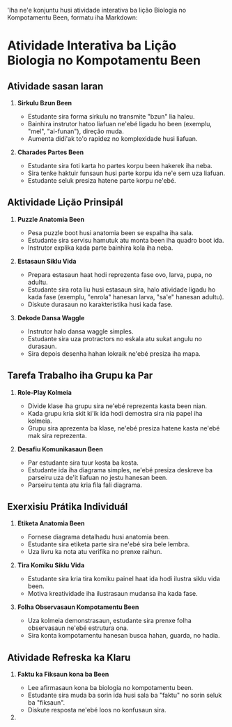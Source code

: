 'Iha ne'e konjuntu husi atividade interativa ba lição Biologia no Kompotamentu Been, formatu iha Markdown:

# Atividade Interativa ba Lição Biologia no Kompotamentu Been

## Atividade sasan laran

1. **Sirkulu Bzun Been**
   - Estudante sira forma sirkulu no transmite "bzun" lia haleu.
   - Bainhira instrutor hatoo liafuan ne'ebé ligadu ho been (exemplu, "mel", "ai-funan"), direção muda.
   - Aumenta didi'ak to'o rapidez no komplexidade husi liafuan.

2. **Charades Partes Been**
   - Estudante sira foti karta ho partes korpu been hakerek iha neba.
   - Sira tenke haktuir funsaun husi parte korpu ida ne'e sem uza liafuan.
   - Estudante seluk presiza hatene parte korpu ne'ebé.

## Aktividade Lição Prinsipál

1. **Puzzle Anatomia Been**
   - Pesa puzzle boot husi anatomia been se espalha iha sala.
   - Estudante sira servisu hamutuk atu monta been iha quadro boot ida.
   - Instrutor explika kada parte bainhira kola iha neba.

2. **Estasaun Siklu Vida**
   - Prepara estasaun haat hodi reprezenta fase ovo, larva, pupa, no adultu.
   - Estudante sira rota liu husi estasaun sira, halo atividade ligadu ho kada fase (exemplu, "enrola" hanesan larva, "sa'e" hanesan adultu).
   - Diskute durasaun no karakteristika husi kada fase.

3. **Dekode Dansa Waggle**
   - Instrutor halo dansa waggle simples.
   - Estudante sira uza protractors no eskala atu sukat angulu no durasaun.
   - Sira depois desenha hahan lokraik ne'ebé presiza iha mapa.

## Tarefa Trabalho iha Grupu ka Par

1. **Role-Play Kolmeia**
   - Divide klase iha grupu sira ne'ebé reprezenta kasta been nian.
   - Kada grupu kria skit ki'ik ida hodi demostra sira nia papel iha kolmeia.
   - Grupu sira aprezenta ba klase, ne'ebé presiza hatene kasta ne'ebé mak sira reprezenta.

2. **Desafiu Komunikasaun Been**
   - Par estudante sira tuur kosta ba kosta.
   - Estudante ida iha diagrama simples, ne'ebé presiza deskreve ba parseiru uza de'it liafuan no jestu hanesan been.
   - Parseiru tenta atu kria fila fali diagrama.

## Exerxisiu Prátika Individuál

1. **Etiketa Anatomia Been**
   - Fornese diagrama detalhadu husi anatomia been.
   - Estudante sira etiketa parte sira ne'ebé sira bele lembra.
   - Uza livru ka nota atu verifika no prenxe raihun.

2. **Tira Komiku Siklu Vida**
   - Estudante sira kria tira komiku painel haat ida hodi ilustra siklu vida been.
   - Motiva kreatividade iha ilustrasaun mudansa iha kada fase.

3. **Folha Observasaun Kompotamentu Been**
   - Uza kolmeia demonstrasaun, estudante sira prenxe folha observasaun ne'ebé estrutura ona.
   - Sira konta kompotamentu hanesan busca hahan, guarda, no hadia.

## Atividade Refreska ka Klaru

1. **Faktu ka Fiksaun kona ba Been**
   - Lee afirmasaun kona ba biologia no kompotamentu been.
   - Estudante sira muda ba sorin ida husi sala ba "faktu" no sorin seluk ba "fiksaun".
   - Diskute resposta ne'ebé loos no konfusaun sira.

2.